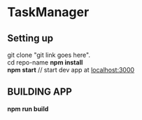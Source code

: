 # TaskManager


<!-- Description about TaskManager goes here. -->


## Setting up
git clone "git link goes here".  
cd repo-name 
**npm install**  
**npm start**                      // start dev app at [localhost:3000](http://localhost:3000)  

## BUILDING APP
**npm run build**
